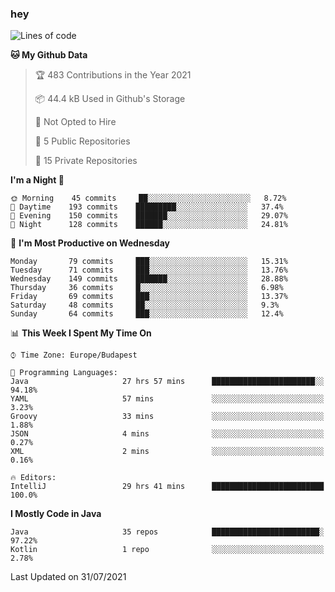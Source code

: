 ### hey

<!--START_SECTION:waka-->
![Lines of code](https://img.shields.io/badge/From%20Hello%20World%20I%27ve%20Written-70408%20lines%20of%20code-blue)

**🐱 My Github Data** 

> 🏆 483 Contributions in the Year 2021
 > 
> 📦 44.4 kB Used in Github's Storage 
 > 
> 🚫 Not Opted to Hire
 > 
> 📜 5 Public Repositories 
 > 
> 🔑 15 Private Repositories  
 > 
**I'm a Night 🦉** 

```text
🌞 Morning    45 commits     ██░░░░░░░░░░░░░░░░░░░░░░░   8.72% 
🌆 Daytime    193 commits    █████████░░░░░░░░░░░░░░░░   37.4% 
🌃 Evening    150 commits    ███████░░░░░░░░░░░░░░░░░░   29.07% 
🌙 Night      128 commits    ██████░░░░░░░░░░░░░░░░░░░   24.81%

```
📅 **I'm Most Productive on Wednesday** 

```text
Monday       79 commits     ███░░░░░░░░░░░░░░░░░░░░░░   15.31% 
Tuesday      71 commits     ███░░░░░░░░░░░░░░░░░░░░░░   13.76% 
Wednesday    149 commits    ███████░░░░░░░░░░░░░░░░░░   28.88% 
Thursday     36 commits     █░░░░░░░░░░░░░░░░░░░░░░░░   6.98% 
Friday       69 commits     ███░░░░░░░░░░░░░░░░░░░░░░   13.37% 
Saturday     48 commits     ██░░░░░░░░░░░░░░░░░░░░░░░   9.3% 
Sunday       64 commits     ███░░░░░░░░░░░░░░░░░░░░░░   12.4%

```


📊 **This Week I Spent My Time On** 

```text
⌚︎ Time Zone: Europe/Budapest

💬 Programming Languages: 
Java                     27 hrs 57 mins      ███████████████████████░░   94.18% 
YAML                     57 mins             ░░░░░░░░░░░░░░░░░░░░░░░░░   3.23% 
Groovy                   33 mins             ░░░░░░░░░░░░░░░░░░░░░░░░░   1.88% 
JSON                     4 mins              ░░░░░░░░░░░░░░░░░░░░░░░░░   0.27% 
XML                      2 mins              ░░░░░░░░░░░░░░░░░░░░░░░░░   0.16%

🔥 Editors: 
IntelliJ                 29 hrs 41 mins      █████████████████████████   100.0%

```

**I Mostly Code in Java** 

```text
Java                     35 repos            ████████████████████████░   97.22% 
Kotlin                   1 repo              ░░░░░░░░░░░░░░░░░░░░░░░░░   2.78%

```



 Last Updated on 31/07/2021
<!--END_SECTION:waka-->
